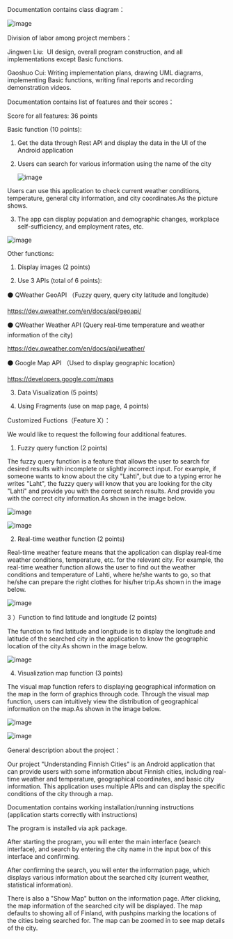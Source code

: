 Documentation contains class diagram：

![image](https://github.com/SJHWR/JAVA_final/assets/161080112/b819d957-c47f-489d-ba7e-fd27a56b3f90)




Division of labor among project members：

Jingwen Liu: 
UI design, overall program construction, and all implementations except Basic functions.

Gaoshuo Cui:
Writing implementation plans, drawing UML diagrams, implementing Basic functions, writing final reports and recording demonstration videos.




Documentation contains list of features and their scores：

Score for all features: 36 points






Basic function (10 points):

1) Get the data through Rest API and display the data in the UI of the Android application
2) Users can search for various information using the name of the city
   
   ![image](https://github.com/SJHWR/JAVA_final/assets/161080112/c43b1600-01dd-443c-b84f-d2f010ecffc7)

Users can use this application to check current weather conditions, temperature, general city information, and city coordinates.As the picture shows.

3) The app can display population and demographic changes, workplace self-sufficiency, and employment rates, etc.
   
![image](https://github.com/SJHWR/JAVA_final/assets/161080112/3feafea1-3451-4f64-8047-5f76150678a4)



Other functions:

1) Display images (2 points)

2) Use 3 APIs (total of 6 points):
   
⚫ QWeather GeoAPI （Fuzzy query, query city latitude and longitude）

https://dev.qweather.com/en/docs/api/geoapi/

⚫ QWeather Weather API (Query real-time temperature and weather information of the city)

https://dev.qweather.com/en/docs/api/weather/

⚫ Google Map API （Used to display geographic location）

https://developers.google.com/maps

3) Data Visualization (5 points)

4) Using Fragments (use on map page, 4 points)




Customized Fuctions（Feature X）：

We would like to request the following four additional features.

1) Fuzzy query function (2 points)
   
The fuzzy query function is a feature that allows the user to search for desired results with incomplete or slightly incorrect input. For example, if someone wants to know about the city "Lahti", but due to a typing error he writes "Laht", the fuzzy query will know that you are looking for the city "Lahti" and provide you with the correct search results. And provide you with the correct city information.As shown in the image below.

![image](https://github.com/SJHWR/JAVA_final/assets/161080112/46a800bf-9ed3-4247-aa60-20383e299fd9)

![image](https://github.com/SJHWR/JAVA_final/assets/161080112/9c8b2cd1-daef-44d5-91ad-37c1f401fb7e)


2) Real-time weather function (2 points)
   
Real-time weather feature means that the application can display real-time weather conditions, temperature, etc. for the relevant city. For example, the real-time weather function allows the user to find out the weather conditions and temperature of Lahti, where he/she wants to go, so that he/she can prepare the right clothes for his/her trip.As shown in the image below.

![image](https://github.com/SJHWR/JAVA_final/assets/161080112/941f25a8-efa8-47d9-9f0b-406325af0d3f)


3 ）Function to find latitude and longitude (2 points)

The function to find latitude and longitude is to display the longitude and latitude of the searched city in the application to know the geographic location of the city.As shown in the image below.

![image](https://github.com/SJHWR/JAVA_final/assets/161080112/34c7466f-7088-481a-b439-1b42e571af5f)


4) Visualization map function (3 points)
   
The visual map function refers to displaying geographical information on the map in the form of graphics through code. Through the visual map function, users can intuitively view the distribution of geographical information on the map.As shown in the image below.

![image](https://github.com/SJHWR/JAVA_final/assets/161080112/5861c901-acf3-4105-88c3-65303273daa0)

![image](https://github.com/SJHWR/JAVA_final/assets/161080112/8f59d436-21cb-4fd5-a8a4-0786773058ac)




General description about the project：

Our project "Understanding Finnish Cities" is an Android application that can provide users with some information about Finnish cities, including real-time weather and temperature, geographical coordinates, and basic city information. This application uses multiple APIs and can display the specific conditions of the city through a map.




Documentation contains working installation/running instructions (application starts correctly with instructions)

The program is installed via apk package.

After starting the program, you will enter the main interface (search interface), and search by entering the city name in the input box of this interface and confirming.

After confirming the search, you will enter the information page, which displays various information about the searched city (current weather, statistical information).

There is also a "Show Map" button on the information page. After clicking, the map information of the searched city will be displayed. The map defaults to showing all of Finland, with pushpins marking the locations of the cities being searched for. The map can be zoomed in to see map details of the city.
